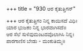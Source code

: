 +++
title = "930 ಆರ ಕೈತುತ್ತಿಗನ್"

+++
ಆರ ಕೈತುತ್ತಿಗಂ ನಿನ್ನ ಕಾಯಿಸದೆ ವಿಧಿ।  
ಯಾರ ಭುಜಕಂ ನಿನ್ನ ಭಾರವಾಗಿಸದೆ॥  
ಆರ ಸೆಲೆ ಸುಳಿವುಮಂಟದವೊಲಾಗಿಸಿ ನಿನ್ನ।  
ಪಾರಗಾಣಿಸ ಬೇಡು - ಮಂಕುತಿಮ್ಮ॥  
